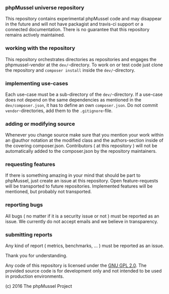 ### phpMussel universe repository

This repository contains experimental phpMussel code and may disappear in the future and will not have packagist 
and travis-ci support or a connected documentation. There is no guarantee that this repository remains actively maintained.

### working with the repository

This repository orchestrates directories as repositories and engages the phpmussel-vendor at the `dev/`-directory.
To work on or test code just clone the repository and `composer install` inside the `dev/`-directory.

### implementing use-cases

Each use-case must be a sub-directory of the `dev/`-directory. If a use-case does not depend on the same dependencies
as mentioned in the `dev/composer.json`, it has to define an own `composer.json`. Do not commit `vendor`-directories,
add them to the `.gitignore`-file.

### adding or modifying source

Whenever you change source make sure that you mention your work within an @author notation at the modified class and
the authors-section inside of the covering composer.json. Contributors ( at this repository ) will not be automatically
added to the composer.json by the repository maintainers.

### requesting features

If there is something amazing in your mind that should be part to phpMussel, just create an issue at this repository.
Open feature-requests will be transported to future repositories. Implemented features will be mentioned, but probably
not transported.

### reporting bugs

All bugs ( no matter if it is a security issue or not ) must be reported as an issue. We currently do not accept emails
and we believe in transparency.

### submitting reports

Any kind of report ( metrics, benchmarks, ... ) must be reported as an issue.

Thank you for understanding.

Any code of this repository is licensed under the [GNU GPL 2.0](LICENSE). The provided source code is for development only and not
intended to be used in production environments.

(c) 2016 The phpMussel Project
